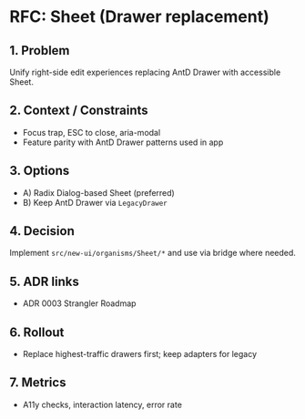 # RFC: Sheet (Drawer replacement)

## 1. Problem

Unify right-side edit experiences replacing AntD Drawer with accessible Sheet.

## 2. Context / Constraints

- Focus trap, ESC to close, aria-modal
- Feature parity with AntD Drawer patterns used in app

## 3. Options

- A) Radix Dialog-based Sheet (preferred)
- B) Keep AntD Drawer via `LegacyDrawer`

## 4. Decision

Implement `src/new-ui/organisms/Sheet/*` and use via bridge where needed.

## 5. ADR links

- ADR 0003 Strangler Roadmap

## 6. Rollout

- Replace highest-traffic drawers first; keep adapters for legacy

## 7. Metrics

- A11y checks, interaction latency, error rate
